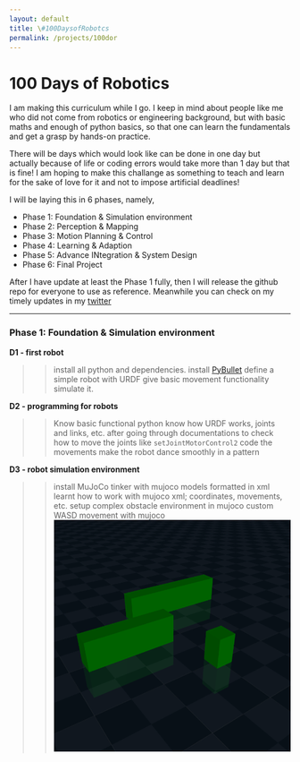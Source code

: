 ```yaml
---
layout: default
title: \#100DaysofRobotcs
permalink: /projects/100dor
---
```


# 100 Days of Robotics

I am making this curriculum while I go. I keep in mind about people like me who did not come from robotics or engineering background, but with basic maths and enough of python basics, so that one can learn the fundamentals and get a grasp by hands-on practice.

There will be days which would look like can be done in one day but actually because of life or coding errors would take more than 1 day but that is fine! I am hoping to make this challange as something to teach and learn for the sake of love for it and not to impose artificial deadlines!

I will be laying this in 6 phases, namely,
- Phase 1: Foundation & Simulation environment
- Phase 2: Perception & Mapping
- Phase 3: Motion Planning & Control
- Phase 4: Learning & Adaption
- Phase 5: Advance INtegration & System Design
- Phase 6: Final Project

After I have update at least the Phase 1 fully, then I will release the github repo for everyone to use as reference. Meanwhile you can check on my timely updates in my [twitter](https://twitter.com/tumaro1001)

---

### Phase 1: Foundation & Simulation environment

**D1 - first robot**
>> install all python and dependencies.
>> install [PyBullet](https://pybullet.org/wordpress/index.php/forum-2/)
>> define a simple robot with URDF 
>> give basic movement functionality
>> simulate it.

**D2 - programming for robots**
>> Know basic functional python
>> know how URDF works, joints and links, etc.
>> after going through documentations to check how to move the joints like `setJointMotorControl2` code the movements
>> make the robot dance smoothly in a pattern

**D3 - robot simulation environment**
>> install MuJoCo
>> tinker with mujoco models formatted in xml
>> learnt how to work with mujoco xml; coordinates, movements, etc.
>> setup complex obstacle environment in mujoco
>> custom WASD movement with mujoco
![image](pages/images/d3_obstacles1.png)
